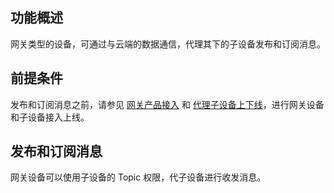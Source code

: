 ## 功能概述

网关类型的设备，可通过与云端的数据通信，代理其下的子设备发布和订阅消息。

## 前提条件

发布和订阅消息之前，请参见 [网关产品接入](https://cloud.tencent.com/document/product/634/32740) 和 [代理子设备上下线](https://cloud.tencent.com/document/product/634/45961)，进行网关设备和子设备接入上线。

## 发布和订阅消息

网关设备可以使用子设备的 Topic 权限，代子设备进行收发消息。
